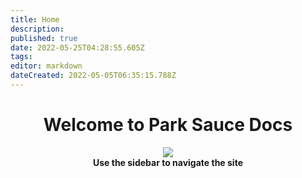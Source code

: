 ```yaml
---
title: Home
description: 
published: true
date: 2022-05-25T04:28:55.605Z
tags: 
editor: markdown
dateCreated: 2022-05-05T06:35:15.788Z
---
```


# <center>Welcome to Park Sauce Docs </center>

<center><img src=https://parksauce.io/wp-content/uploads/2022/05/parksauce_logo-1080.png></center>

<center><b>Use the sidebar to navigate the site</b></center>


